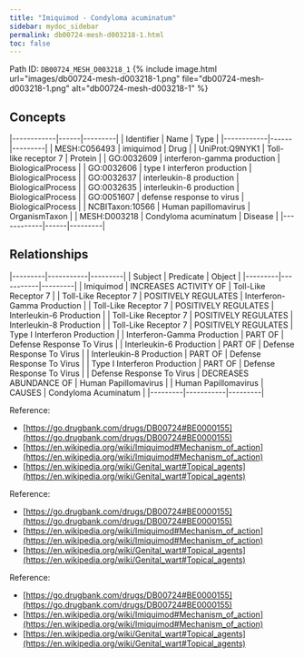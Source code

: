 ```yaml
---
title: "Imiquimod - Condyloma acuminatum"
sidebar: mydoc_sidebar
permalink: db00724-mesh-d003218-1.html
toc: false 
---
```



Path ID: `DB00724_MESH_D003218_1`
{% include image.html url="images/db00724-mesh-d003218-1.png" file="db00724-mesh-d003218-1.png" alt="db00724-mesh-d003218-1" %}

## Concepts

|------------|------|---------|
| Identifier | Name | Type    |
|------------|------|---------|
| MESH:C056493 | imiquimod | Drug |
| UniProt:Q9NYK1 | Toll-like receptor 7 | Protein |
| GO:0032609 | interferon-gamma production | BiologicalProcess |
| GO:0032606 | type I interferon production | BiologicalProcess |
| GO:0032637 | interleukin-8 production | BiologicalProcess |
| GO:0032635 | interleukin-6 production | BiologicalProcess |
| GO:0051607 | defense response to virus | BiologicalProcess |
| NCBITaxon:10566 | Human papillomavirus | OrganismTaxon |
| MESH:D003218 | Condyloma acuminatum | Disease |
|------------|------|---------|

## Relationships

|---------|-----------|---------|
| Subject | Predicate | Object  |
|---------|-----------|---------|
| Imiquimod | INCREASES ACTIVITY OF | Toll-Like Receptor 7 |
| Toll-Like Receptor 7 | POSITIVELY REGULATES | Interferon-Gamma Production |
| Toll-Like Receptor 7 | POSITIVELY REGULATES | Interleukin-6 Production |
| Toll-Like Receptor 7 | POSITIVELY REGULATES | Interleukin-8 Production |
| Toll-Like Receptor 7 | POSITIVELY REGULATES | Type I Interferon Production |
| Interferon-Gamma Production | PART OF | Defense Response To Virus |
| Interleukin-6 Production | PART OF | Defense Response To Virus |
| Interleukin-8 Production | PART OF | Defense Response To Virus |
| Type I Interferon Production | PART OF | Defense Response To Virus |
| Defense Response To Virus | DECREASES ABUNDANCE OF | Human Papillomavirus |
| Human Papillomavirus | CAUSES | Condyloma Acuminatum |
|---------|-----------|---------|

Reference: 
  - [https://go.drugbank.com/drugs/DB00724#BE0000155](https://go.drugbank.com/drugs/DB00724#BE0000155)
  - [https://en.wikipedia.org/wiki/Imiquimod#Mechanism_of_action](https://en.wikipedia.org/wiki/Imiquimod#Mechanism_of_action)
  - [https://en.wikipedia.org/wiki/Genital_wart#Topical_agents](https://en.wikipedia.org/wiki/Genital_wart#Topical_agents)

Reference: 
  - [https://go.drugbank.com/drugs/DB00724#BE0000155](https://go.drugbank.com/drugs/DB00724#BE0000155)
  - [https://en.wikipedia.org/wiki/Imiquimod#Mechanism_of_action](https://en.wikipedia.org/wiki/Imiquimod#Mechanism_of_action)
  - [https://en.wikipedia.org/wiki/Genital_wart#Topical_agents](https://en.wikipedia.org/wiki/Genital_wart#Topical_agents)

Reference: 
  - [https://go.drugbank.com/drugs/DB00724#BE0000155](https://go.drugbank.com/drugs/DB00724#BE0000155)
  - [https://en.wikipedia.org/wiki/Imiquimod#Mechanism_of_action](https://en.wikipedia.org/wiki/Imiquimod#Mechanism_of_action)
  - [https://en.wikipedia.org/wiki/Genital_wart#Topical_agents](https://en.wikipedia.org/wiki/Genital_wart#Topical_agents)
